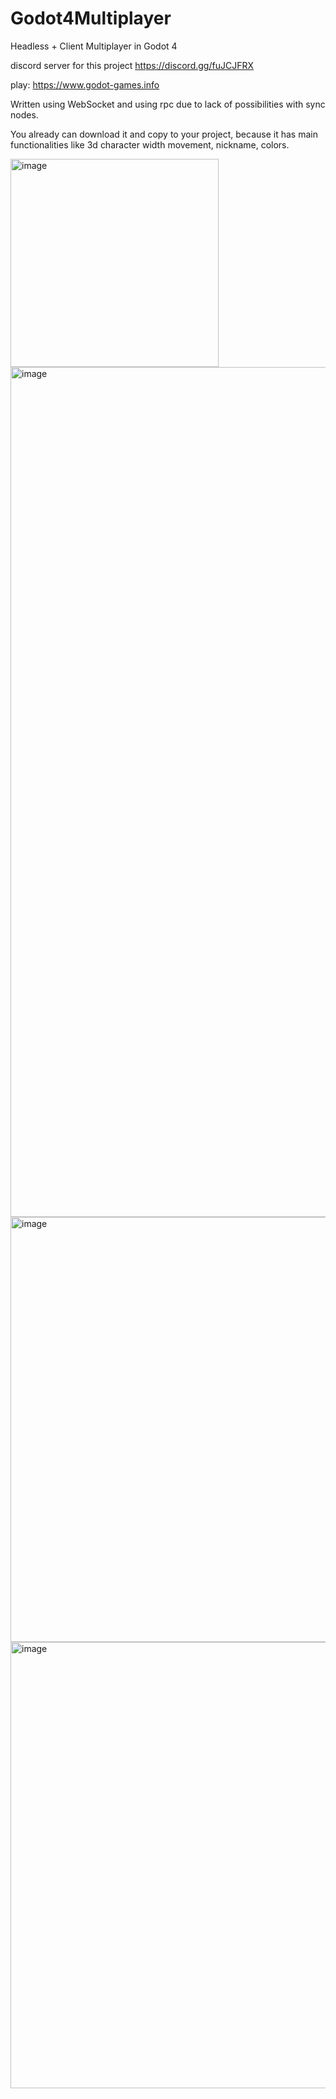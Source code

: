 # Godot4Multiplayer
Headless + Client Multiplayer in Godot 4

discord server for this project https://discord.gg/fuJCJFRX

play: https://www.godot-games.info

Written using WebSocket and using rpc due to lack of possibilities with sync nodes. 

You already can download it and copy to your project, because it has main functionalities like 3d character width movement, nickname, colors. 

<img width="333" alt="image" src="https://github.com/TechnoLukas/Godot4Multiplayer/assets/110934679/f683f8c6-c96d-4e47-8441-b8ba6d9f0637">

<img width="1360" alt="image" src="https://github.com/TechnoLukas/Godot4Multiplayer/assets/110934679/5838c950-4d5b-4636-890f-1227ffeb4cbd">

<img width="680" alt="image" src="https://github.com/TechnoLukas/Godot4Multiplayer/assets/110934679/7472b2e5-0856-473f-a475-4605e79664ed">

<img width="714" alt="image" src="https://github.com/TechnoLukas/Godot4Multiplayer/assets/110934679/e55d78b2-c069-4501-bea1-eadd09b3f7d2">

